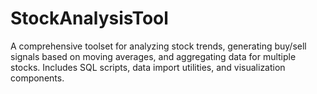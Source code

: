 # StockAnalysisTool
A comprehensive toolset for analyzing stock trends, generating buy/sell signals based on moving averages, and aggregating data for multiple stocks. Includes SQL scripts, data import utilities, and visualization components.
